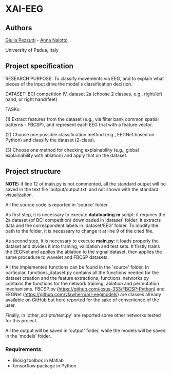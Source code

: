 # XAI-EEG

## Authors
[Giulia Pezzutti](https://github.com/giuliapezzutti) - [Anna Nalotto](https://github.com/annanltt)

University of Padua, Italy

## Project specification

RESEARCH PURPOSE: To classify movements via EEG, and to explain what pieces of the input drive the model's classification decision.

DATASET: BCI competition IV, dataset 2a (choose 2 classes, e.g., right/left hand, or right hand/feet)

TASKs:

(1) Extract features from the dataset (e.g., via filter bank common spatial patterns - FBCSP), and represent each EEG trial with a feature vector.

(2) Choose one possible classification method (e.g., EEGNet based on Python) and classify the dataset (2-class).

(3) Choose one method for checking explainability (e.g., global explainability with ablation) and apply that on the dataset.

## Project structure

**NOTE:**
if line 12 of main.py is not commented, all the standard output will be saved in the text file 'output/output.txt' and not shown with the standard visualization. 

All the source code is reported in 'source' folder.

As first step, it is necessary to execute **dataloading.m** script: it requires the 2a dataset (of BCI competition) downloaded in 'dataset' folder; it extracts data and the correspondent labels in 'dataset/EEG' folder. To modify the path to the folder, it is necessary to change it at line 9 of the cited file. 

As second step, it is necessary to execute **main.py**: it loads properly the dataset and divides it into training, validation and test sets. It firstly trains the EEGNet and applies the ablation to the signal dataset, then applies the same procedure to wavelet and FBCSP datasets. 

All the implemented functions can be found in the 'source' folder. In particular, functions_dataset.py contains all the functions needed for the dataset creation and the feature extractions, functions_networks.py contains the functions for the network training, ablation and permutation mechanisms. FBCSP.py (https://github.com/jesus-333/FBCSP-Python) and EEGNet (https://github.com/vlawhern/arl-eegmodels) are classes already available on GitHub but here reported for the sake of convenience of the user. 

Finally, in 'other_scripts/test.py' are reported some other networks tested for this project. 

All the output will be saved in 'output' folder, while the models will be saved in the 'models' folder. 

### Requirements

- Biosig toolbox in Matlab
- tensorflow package in Python